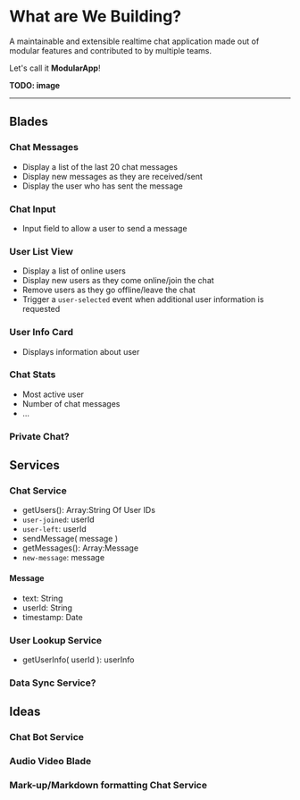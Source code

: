 # What are We Building?

A maintainable and extensible realtime chat application made out of modular
features and contributed to by multiple teams.

Let's call it **ModularApp**!

**TODO: image**

---

## Blades

### Chat Messages

* Display a list of the last 20 chat messages
* Display new messages as they are received/sent
* Display the user who has sent the message

### Chat Input

* Input field to allow a user to send a message

### User List View

* Display a list of online users
* Display new users as they come online/join the chat
* Remove users as they go offline/leave the chat
* Trigger a `user-selected` event when additional user information is requested

### User Info Card

* Displays information about user

### Chat Stats

* Most active user
* Number of chat messages
* ...

### Private Chat?

## Services

### Chat Service

* getUsers(): Array:String Of User IDs
* `user-joined`: userId
* `user-left`: userId
* sendMessage( message )
* getMessages(): Array:Message
* `new-message`: message

#### Message

* text: String
* userId: String
* timestamp: Date

### User Lookup Service

* getUserInfo( userId ): userInfo

### Data Sync Service?

## Ideas

### Chat Bot Service

### Audio Video Blade

### Mark-up/Markdown formatting Chat Service
